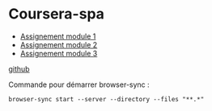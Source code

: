# Coursera-spa

* [Assignement module 1](https://f-hemery.github.io/Coursera-spa/ass-module1/index.html)
* [Assignement module 2](https://f-hemery.github.io/Coursera-spa/ass-module2/index.html)
* [Assignement module 3](https://f-hemery.github.io/Coursera-spa/ass-module3/index.html)

[github](https://github.com/f-hemery/Coursera-spa)


Commande pour démarrer browser-sync :

```
browser-sync start --server --directory --files "**.*"
```